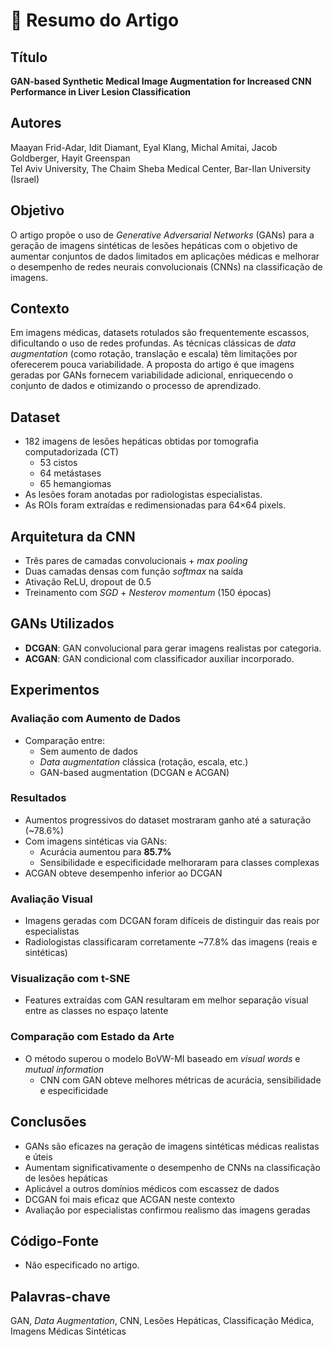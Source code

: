 # 📄 Resumo do Artigo

## Título
**GAN-based Synthetic Medical Image Augmentation for Increased CNN Performance in Liver Lesion Classification**

## Autores
Maayan Frid-Adar, Idit Diamant, Eyal Klang, Michal Amitai, Jacob Goldberger, Hayit Greenspan  
Tel Aviv University, The Chaim Sheba Medical Center, Bar-Ilan University (Israel)

## Objetivo
O artigo propõe o uso de *Generative Adversarial Networks* (GANs) para a geração de imagens sintéticas de lesões hepáticas com o objetivo de aumentar conjuntos de dados limitados em aplicações médicas e melhorar o desempenho de redes neurais convolucionais (CNNs) na classificação de imagens.

## Contexto
Em imagens médicas, datasets rotulados são frequentemente escassos, dificultando o uso de redes profundas. As técnicas clássicas de *data augmentation* (como rotação, translação e escala) têm limitações por oferecerem pouca variabilidade. A proposta do artigo é que imagens geradas por GANs fornecem variabilidade adicional, enriquecendo o conjunto de dados e otimizando o processo de aprendizado.

## Dataset
- 182 imagens de lesões hepáticas obtidas por tomografia computadorizada (CT)
  - 53 cistos
  - 64 metástases
  - 65 hemangiomas
- As lesões foram anotadas por radiologistas especialistas.
- As ROIs foram extraídas e redimensionadas para 64×64 pixels.

## Arquitetura da CNN
- Três pares de camadas convolucionais + *max pooling*
- Duas camadas densas com função *softmax* na saída
- Ativação ReLU, dropout de 0.5
- Treinamento com *SGD* + *Nesterov momentum* (150 épocas)

## GANs Utilizados
- **DCGAN**: GAN convolucional para gerar imagens realistas por categoria.
- **ACGAN**: GAN condicional com classificador auxiliar incorporado.

## Experimentos

### Avaliação com Aumento de Dados
- Comparação entre:
  - Sem aumento de dados
  - *Data augmentation* clássica (rotação, escala, etc.)
  - GAN-based augmentation (DCGAN e ACGAN)

### Resultados
- Aumentos progressivos do dataset mostraram ganho até a saturação (~78.6%)
- Com imagens sintéticas via GANs:
  - Acurácia aumentou para **85.7%**
  - Sensibilidade e especificidade melhoraram para classes complexas
- ACGAN obteve desempenho inferior ao DCGAN

### Avaliação Visual
- Imagens geradas com DCGAN foram difíceis de distinguir das reais por especialistas
- Radiologistas classificaram corretamente ~77.8% das imagens (reais e sintéticas)

### Visualização com t-SNE
- Features extraídas com GAN resultaram em melhor separação visual entre as classes no espaço latente

### Comparação com Estado da Arte
- O método superou o modelo BoVW-MI baseado em *visual words* e *mutual information*
  - CNN com GAN obteve melhores métricas de acurácia, sensibilidade e especificidade

## Conclusões
- GANs são eficazes na geração de imagens sintéticas médicas realistas e úteis
- Aumentam significativamente o desempenho de CNNs na classificação de lesões hepáticas
- Aplicável a outros domínios médicos com escassez de dados
- DCGAN foi mais eficaz que ACGAN neste contexto
- Avaliação por especialistas confirmou realismo das imagens geradas

## Código-Fonte
- Não especificado no artigo.

## Palavras-chave
GAN, *Data Augmentation*, CNN, Lesões Hepáticas, Classificação Médica, Imagens Médicas Sintéticas